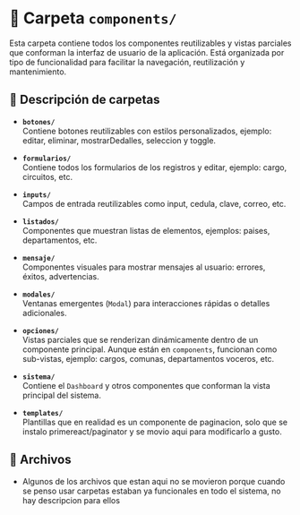 # 🧩 Carpeta `components/`

Esta carpeta contiene todos los componentes reutilizables y vistas parciales que conforman la interfaz de usuario de la aplicación. Está organizada por tipo de funcionalidad para facilitar la navegación, reutilización y mantenimiento.

## 🧠 Descripción de carpetas

- **`botones/`**  
  Contiene botones reutilizables con estilos personalizados, ejemplo: editar, eliminar, mostrarDedalles, seleccion y toggle.

- **`formularios/`**  
  Contiene todos los formularios de los registros y editar, ejemplo: cargo, circuitos, etc.

- **`inputs/`**  
  Campos de entrada reutilizables como input, cedula, clave, correo, etc.

- **`listados/`**  
  Componentes que muestran listas de elementos, ejemplos: paises, departamentos, etc.

- **`mensaje/`**  
  Componentes visuales para mostrar mensajes al usuario: errores, éxitos, advertencias.

- **`modales/`**  
  Ventanas emergentes (`Modal`) para interacciones rápidas o detalles adicionales.

- **`opciones/`**  
  Vistas parciales que se renderizan dinámicamente dentro de un componente principal. Aunque están en `components`, funcionan como sub-vistas, ejemplo: cargos, comunas, departamentos voceros, etc.

- **`sistema/`**  
  Contiene el `Dashboard` y otros componentes que conforman la vista principal del sistema.

- **`templates/`**  
  Plantillas que en realidad es un componente de paginacion, solo que se instalo primereact/paginator y se movio aqui para modificarlo a gusto.

## 🧠 Archivos

- Algunos de los archivos que estan aqui no se movieron porque cuando se penso usar carpetas estaban ya funcionales en todo el sistema, no hay descripcion para ellos
